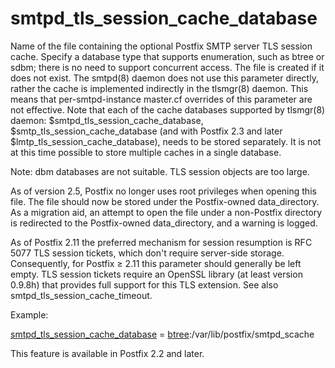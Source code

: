# smtpd_tls_session_cache_database 

 Name of the file containing the optional Postfix SMTP server
TLS session cache. Specify a database type that supports enumeration,
such as btree or sdbm; there is no need to support
concurrent access.  The file is created if it does not exist. The smtpd(8)
daemon does not use this parameter directly, rather the cache is
implemented indirectly in the tlsmgr(8) daemon. This means that
per-smtpd-instance master.cf overrides of this parameter are not
effective. Note that each of the cache databases supported by tlsmgr(8)
daemon: $smtpd_tls_session_cache_database, $smtp_tls_session_cache_database
(and with Postfix 2.3 and later $lmtp_tls_session_cache_database), needs to be
stored separately. It is not at this time possible to store multiple
caches in a single database. 

 Note: dbm databases are not suitable. TLS
session objects are too large. 

 As of version 2.5, Postfix no longer uses root privileges when
opening this file. The file should now be stored under the Postfix-owned
data_directory. As a migration aid, an attempt to open the file
under a non-Postfix directory is redirected to the Postfix-owned
data_directory, and a warning is logged. 

 As of Postfix 2.11 the preferred mechanism for session resumption
is RFC 5077 TLS session tickets, which don't require server-side
storage.  Consequently, for Postfix &ge; 2.11 this parameter should
generally be left empty.  TLS session tickets require an OpenSSL
library (at least version 0.9.8h) that provides full support for
this TLS extension.  See also smtpd_tls_session_cache_timeout. 

 Example: 


<a href="postconf.5.html#smtpd_tls_session_cache_database">smtpd_tls_session_cache_database</a> = <a href="DATABASE_README.html#types">btree</a>:/var/lib/postfix/smtpd_scache


 This feature is available in Postfix 2.2 and later.  


